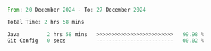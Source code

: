 <!--START_SECTION:waka-->

```rust
From: 20 December 2024 - To: 27 December 2024

Total Time: 2 hrs 58 mins

Java         2 hrs 58 mins   >>>>>>>>>>>>>>>>>>>>>>>>>   99.98 %
Git Config   0 secs          -------------------------   00.02 %
```

<!--END_SECTION:waka-->
